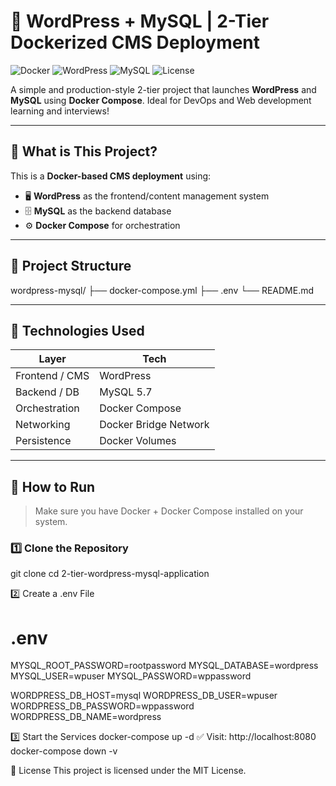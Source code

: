 # 📰 WordPress + MySQL | 2-Tier Dockerized CMS Deployment

![Docker](https://img.shields.io/badge/docker-compose-blue)
![WordPress](https://img.shields.io/badge/wordpress-CMS-orange)
![MySQL](https://img.shields.io/badge/mysql-5.7-blue)
![License](https://img.shields.io/badge/license-MIT-brightgreen)

A simple and production-style 2-tier project that launches **WordPress** and **MySQL** using **Docker Compose**. Ideal for DevOps and Web development learning and interviews!

---

## 📌 What is This Project?

This is a **Docker-based CMS deployment** using:
- 🖥️ **WordPress** as the frontend/content management system
- 🗄️ **MySQL** as the backend database
- ⚙️ **Docker Compose** for orchestration

---

## 🧱 Project Structure

wordpress-mysql/
├── docker-compose.yml
├── .env
└── README.md


---

## 🔧 Technologies Used

| Layer       | Tech           |
|-------------|----------------|
| Frontend / CMS | WordPress   |
| Backend / DB   | MySQL 5.7   |
| Orchestration  | Docker Compose |
| Networking     | Docker Bridge Network |
| Persistence    | Docker Volumes |

---

## 🚀 How to Run

> Make sure you have Docker + Docker Compose installed on your system.

### 1️⃣ Clone the Repository
git clone 
cd 2-tier-wordpress-mysql-application

2️⃣ Create a .env File
# .env
MYSQL_ROOT_PASSWORD=rootpassword
MYSQL_DATABASE=wordpress
MYSQL_USER=wpuser
MYSQL_PASSWORD=wppassword

WORDPRESS_DB_HOST=mysql
WORDPRESS_DB_USER=wpuser
WORDPRESS_DB_PASSWORD=wppassword
WORDPRESS_DB_NAME=wordpress

3️⃣ Start the Services
docker-compose up -d
✅ Visit: http://localhost:8080
docker-compose down -v

📜 License
This project is licensed under the MIT License.



